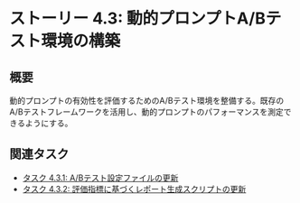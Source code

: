 # ストーリー 4.3: 動的プロンプトA/Bテスト環境の構築

## 概要

動的プロンプトの有効性を評価するためのA/Bテスト環境を整備する。既存のA/Bテストフレームワークを活用し、動的プロンプトのパフォーマンスを測定できるようにする。

## 関連タスク

*   [タスク 4.3.1: A/Bテスト設定ファイルの更新](task_4_3_1_update_ab_test_configuration_file.md)
*   [タスク 4.3.2: 評価指標に基づくレポート生成スクリプトの更新](task_4_3_2_update_report_generation_script_based_on_evaluation_metrics.md)
